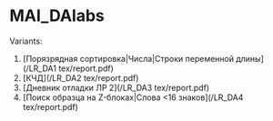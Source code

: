 # MAI_DAlabs

Variants:
1. [Порязрядная сортировка|Числа|Строки переменной длины](/LR_DA1 tex/report.pdf)
2. [КЧД](/LR_DA2 tex/report.pdf)
3. [Дневник отладки ЛР 2](/LR_DA3 tex/report.pdf)
4. [Поиск образца на Z-блоках|Слова <16 знаков](/LR_DA4 tex/report.pdf)
